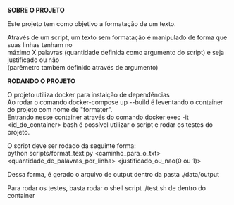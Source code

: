 <b>SOBRE O PROJETO</b>

Este projeto tem como objetivo a formatação de um texto.<br>

Através de um script, um texto sem formatação é manipulado de forma que suas linhas tenham no <br>máximo X palavras (quantidade definida como argumento do script) e seja justificado ou não <br>(parêmetro também definido através de argumento)<br>

<b>RODANDO O PROJETO</b>

O projeto utiliza docker para instalção de dependências<br>
Ao rodar o comando docker-compose up --build é leventando o container do projeto com nome de "formater".<br> 
Entrando nesse container através do comando docker exec -it <id_do_container> bash é possível utilizar o script e rodar os testes do projeto.<br>

O script deve ser rodado da seguinte forma:<br>
python scripts/format_text.py <caminho_para_o_txt> <quantidade_de_palavras_por_linha> <justificado_ou_nao(0 ou 1)>

Dessa forma, é gerado o arquivo de output dentro da pasta ./data/output<br>

Para rodar os testes, basta rodar o shell script ./test.sh de dentro do container
